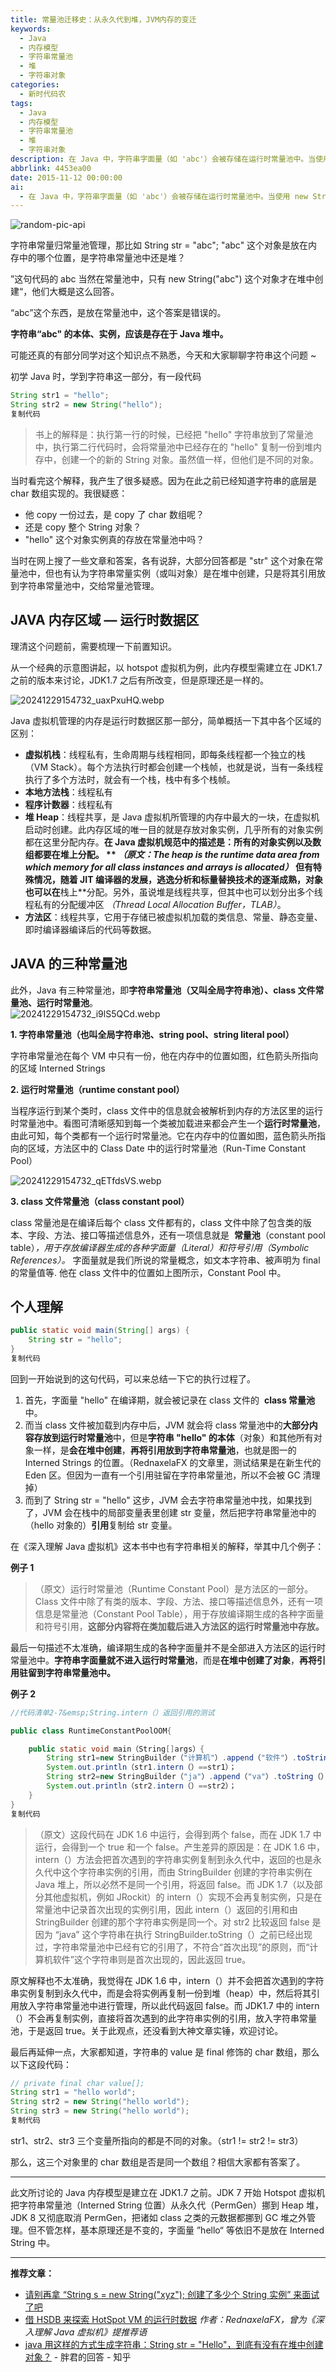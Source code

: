 ```yaml
---
title: 常量池迁移史：从永久代到堆，JVM内存的变迁
keywords:
  - Java
  - 内存模型
  - 字符串常量池
  - 堆
  - 字符串对象
categories:
  - 新时代码农
tags:
  - Java
  - 内存模型
  - 字符串常量池
  - 堆
  - 字符串对象
description: 在 Java 中，字符串字面量（如 'abc'）会被存储在运行时常量池中。当使用 new String(
abbrlink: 4453ea00
date: 2015-11-12 00:00:00
ai:
  - 在 Java 中，字符串字面量（如 'abc'）会被存储在运行时常量池中。当使用 new String(
---
```


<!-- markdownlint-disable-next-line MD033 -->
<meta name="referrer" content="no-referrer"/>

![random-pic-api](https://cover.dong4j.ink:1024)

字符串常量归常量池管理，那比如 String str = "abc"; "abc" 这个对象是放在内存中的哪个位置，是字符串常量池中还是堆？

”这句代码的 abc 当然在常量池中，只有 new String("abc") 这个对象才在堆中创建“，他们大概是这么回答。

“abc”这个东西，是放在常量池中，这个答案是错误的。

**字符串“abc" 的本体、实例，应该是存在于 Java 堆中。**

可能还真的有部分同学对这个知识点不熟悉，今天和大家聊聊字符串这个问题 ~

初学 Java 时，学到字符串这一部分，有一段代码

```java
String str1 = "hello";
String str2 = new String("hello");
复制代码
```

> 书上的解释是：执行第一行的时候，已经把 "hello" 字符串放到了常量池中，执行第二行代码时，会将常量池中已经存在的 "hello" 复制一份到堆内存中，创建一个的新的 String 对象。虽然值一样，但他们是不同的对象。

当时看完这个解释，我产生了很多疑惑。因为在此之前已经知道字符串的底层是 char 数组实现的。我很疑惑：

- 他 copy 一份过去，是 copy 了 char 数组呢？
- 还是 copy 整个 String 对象？
- "hello" 这个对象实例真的存放在常量池中吗？

当时在网上搜了一些文章和答案，各有说辞，大部分回答都是 "str" 这个对象在常量池中，但也有认为字符串常量实例（或叫对象）是在堆中创建，只是将其引用放到字符串常量池中，交给常量池管理。

## JAVA 内存区域 — 运行时数据区

理清这个问题前，需要梳理一下前置知识。

从一个经典的示意图讲起，以 hotspot 虚拟机为例，此内存模型需建立在 JDK1.7 之前的版本来讨论，JDK1.7 之后有所改变，但是原理还是一样的。

![20241229154732_uaxPxuHQ.webp](./jvm-constant-pool/20241229154732_uaxPxuHQ.webp)

Java 虚拟机管理的内存是运行时数据区那一部分，简单概括一下其中各个区域的区别：

- **虚拟机栈**：线程私有，生命周期与线程相同，即每条线程都一个独立的栈（VM Stack）。每个方法执行时都会创建一个栈帧，也就是说，当有一条线程执行了多个方法时，就会有一个栈，栈中有多个栈帧。
- **本地方法栈**：线程私有
- **程序计数器**：线程私有
- **堆 Heap**：线程共享，是 Java 虚拟机所管理的内存中最大的一块，在虚拟机启动时创建。此内存区域的唯一目的就是存放对象实例，几乎所有的对象实例都在这里分配内存。**在 Java 虚拟机规范中的描述是：所有的对象实例以及数组都要在堆上分配。 ** *（原文：The heap is the runtime data area from which memory for all class instances and arrays is allocated）* 但有特殊情况，随着 JIT 编译器的发展，逃逸分析和标量替换技术的逐渐成熟，对象也可以在**栈上**分配。另外，虽说堆是线程共享，但其中也可以划分出多个线程私有的分配缓冲区 _（Thread Local Allocation Buffer，TLAB）_。
- **方法区**：线程共享，它用于存储已被虚拟机加载的类信息、常量、静态变量、即时编译器编译后的代码等数据。

## JAVA 的三种常量池

此外，Java 有三种常量池，即**字符串常量池（又叫全局字符串池）、class 文件常量池、运行时常量池**。  
![20241229154732_i9lS5QCd.webp](./jvm-constant-pool/20241229154732_i9lS5QCd.webp)

**1. 字符串常量池（也叫全局字符串池、string pool、string literal pool）**

字符串常量池在每个 VM 中只有一份，他在内存中的位置如图，红色箭头所指向的区域 Interned Strings

**2. 运行时常量池（runtime constant pool）**

当程序运行到某个类时，class 文件中的信息就会被解析到内存的方法区里的运行时常量池中。看图可清晰感知到每一个类被加载进来都会产生一个**运行时常量池**，由此可知，每个类都有一个运行时常量池。它在内存中的位置如图，蓝色箭头所指向的区域，方法区中的 Class Date 中的运行时常量池（Run-Time Constant Pool）

![20241229154732_qETfdsVS.webp](./jvm-constant-pool/20241229154732_qETfdsVS.webp)

**3. class 文件常量池（class constant pool）**

class 常量池是在编译后每个 class 文件都有的，class 文件中除了包含类的版本、字段、方法、接口等描述信息外，还有一项信息就是  **常量池**（constant pool table）_，用于存放编译器生成的各种字面量（Literal）和符号引用（Symbolic References）。_ 字面量就是我们所说的常量概念，如文本字符串、被声明为 final 的常量值等. 他在 class 文件中的位置如上图所示，Constant Pool 中。

## 个人理解

```java
public static void main(String[] args) {
	String str = "hello";
}
复制代码
```

回到一开始说到的这句代码，可以来总结一下它的执行过程了。

1. 首先，字面量 "hello" 在编译期，就会被记录在 class 文件的  **class 常量池**中。
2. 而当 class 文件被加载到内存中后，JVM 就会将 class 常量池中的**大部分内容存放到运行时常量池**中，但是**字符串 "hello" 的本体**（对象）和其他所有对象一样，是**会在堆中创建**，**再将引用放到字符串常量池**，也就是图一的 Interned Strings 的位置。（RednaxelaFX 的文章里，测试结果是在新生代的 Eden 区。但因为一直有一个引用驻留在字符串常量池，所以不会被 GC 清理掉）
3. 而到了 String str = "hello" 这步，JVM 会去字符串常量池中找，如果找到了，JVM 会在栈中的局部变量表里创建 str 变量，然后把字符串常量池中的（hello 对象的）**引用**复制给 str 变量。

在《深入理解 Java 虚拟机》这本书中也有字符串相关的解释，举其中几个例子：

**例子 1**

> （原文）运行时常量池（Runtime Constant Pool）是方法区的一部分。Class 文件中除了有类的版本、字段、方法、接口等描述信息外，还有一项信息是常量池（Constant Pool Table），用于存放编译期生成的各种字面量和符号引用，**这部分内容将在类加载后进入方法区的运行时常量池中存放。**

最后一句描述不太准确，编译期生成的各种字面量并不是全部进入方法区的运行时常量池中。**字符串字面量就不进入运行时常量池**，而是**在堆中创建了对象**，**再将引用驻留到字符串常量池中。**

**例子 2**

```java
//代码清单2-7&emsp;String.intern（）返回引用的测试

public class RuntimeConstantPoolOOM{

	public static void main（String[]args）{
		String str1=new StringBuilder（"计算机"）.append（"软件"）.toString（）；
		System.out.println（str1.intern（）==str1）；
		String str2=new StringBuilder（"ja"）.append（"va"）.toString（）；
		System.out.println（str2.intern（）==str2）；
	}
}
复制代码
```

> （原文）这段代码在 JDK 1.6 中运行，会得到两个 false，而在 JDK 1.7 中运行，会得到一个 true 和一个 false。产生差异的原因是：在 JDK 1.6 中，intern（）方法会把首次遇到的字符串实例复制到永久代中，返回的也是永久代中这个字符串实例的引用，而由 StringBuilder 创建的字符串实例在 Java 堆上，所以必然不是同一个引用，将返回 false。而 JDK 1.7（以及部分其他虚拟机，例如 JRockit）的 intern（）实现不会再复制实例，只是在常量池中记录首次出现的实例引用，因此 intern（）返回的引用和由 StringBuilder 创建的那个字符串实例是同一个。对 str2 比较返回 false 是因为 “java” 这个字符串在执行 StringBuilder.toString（）之前已经出现过，字符串常量池中已经有它的引用了，不符合“首次出现”的原则，而“计算机软件”这个字符串则是首次出现的，因此返回 true。

原文解释也不太准确，我觉得在 JDK 1.6 中，intern（）并不会把首次遇到的字符串实例复制到永久代中，而是会将实例再复制一份到堆（heap）中，然后将其引用放入字符串常量池中进行管理，所以此代码返回 false。而 JDK1.7 中的 intern（）不会再复制实例，直接将首次遇到的此字符串实例的引用，放入字符串常量池，于是返回 true。关于此观点，还没看到大神文章实锤，欢迎讨论。

最后再延伸一点，大家都知道，字符串的 value 是 final 修饰的 char 数组，那么以下这段代码：

```java
// private final char value[];
String str1 = "hello world";
String str2 = new String("hello world");
String str3 = new String("hello world");
复制代码
```

str1、str2、str3 三个变量所指向的都是不同的对象。（str1 != str2 != str3）

那么，这三个对象里的 char 数组是否是同一个数组？相信大家都有答案了。

---

此文所讨论的 Java 内存模型是建立在 JDK1.7 之前。JDK 7 开始 Hotspot 虚拟机把字符串常量池（Interned String 位置）从永久代（PermGen）挪到 Heap 堆，JDK 8 又彻底取消 PermGen，把诸如 class 之类的元数据都挪到 GC 堆之外管理。但不管怎样，基本原理还是不变的，字面量 ”hello“ 等依旧不是放在 Interned String 中。

---

**推荐文章：**

- [请别再拿 “String s = new String("xyz"); 创建了多少个 String 实例” 来面试了吧](https://link.juejin.im/?target=https%3A%2F%2Frednaxelafx.iteye.com%2Fblog%2F774673)
- [借 HSDB 来探索 HotSpot VM 的运行时数据](https://link.juejin.im/?target=https%3A%2F%2Frednaxelafx.iteye.com%2Fblog%2F1847971) *作者：RednaxelaFX，曾为《深入理解 Java 虚拟机》提推荐语*
- [java 用这样的方式生成字符串：String str = "Hello"，到底有没有在堆中创建对象？](https://link.juejin.im/?target=https%3A%2F%2Fwww.zhihu.com%2Fquestion%2F29884421%2Fanswer%2F113785601) - 胖君的回答 - 知乎
